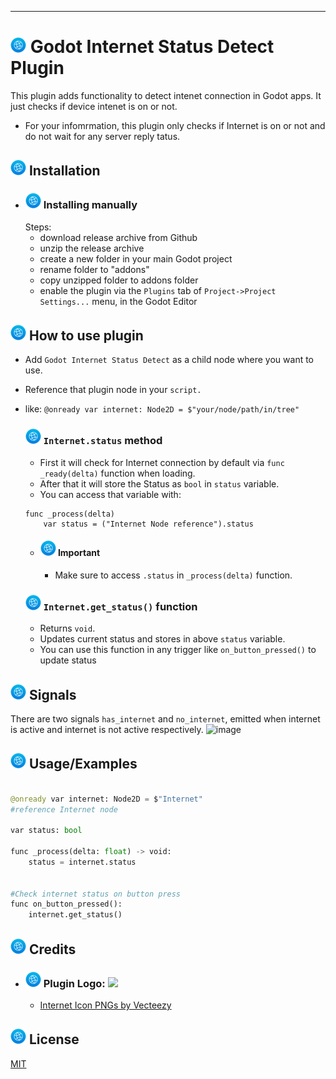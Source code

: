 ---

# ![](icon.png?raw=true) Godot Internet Status Detect Plugin

This plugin adds functionality to detect intenet connection in Godot apps. It just checks if device intenet is on or not.

- For your infomrmation, this plugin only checks if Internet is on or not and do not wait for any server reply tatus.

## ![](icon.png?raw=true) Installation

- ### ![](icon.png?raw=true) Installing manually
  Steps:
  - download release archive from Github
  - unzip the release archive
  - create a new folder in your main Godot project
  - rename folder to "addons"
  - copy unzipped folder to addons folder
  - enable the plugin via the `Plugins` tab of `Project->Project Settings...` menu, in the Godot Editor

## ![](icon.png?raw=true) How to use plugin

- Add `Godot Internet Status Detect` as a child node where you want to use.
- Reference that plugin node in your `script.`
- like: `@onready var internet: Node2D = $"your/node/path/in/tree"`

  ### ![](icon.png?raw=true) `Internet.status` method

  - First it will check for Internet connection by default via `func _ready(delta)` function when loading.
  - After that it will store the Status as `bool` in `status` variable.
  - You can access that variable with:

  ```
  func _process(delta)
      var status = ("Internet Node reference").status
  ```

  - #### ![](icon.png?raw=true) Important
    - Make sure to access `.status` in `_process(delta)` function.

  ### ![](icon.png?raw=true) `Internet.get_status()` function

  - Returns `void`.
  - Updates current status and stores in above `status` variable.
  - You can use this function in any trigger like `on_button_pressed()` to update status
## ![](icon.png?raw=true) Signals
There are two signals `has_internet` and `no_internet`, emitted when internet is active and internet is not active respectively.
![image](https://github.com/user-attachments/assets/a180a317-369a-42fa-a166-d9153e7e55d7)

## ![](icon.png?raw=true) Usage/Examples

```python

@onready var internet: Node2D = $"Internet"
#reference Internet node

var status: bool

func _process(delta: float) -> void:
	status = internet.status


#Check internet status on button press
func on_button_pressed():
    internet.get_status()
```

## ![](icon.png?raw=true) Credits

- ### ![](icon.png?raw=true) Plugin Logo: ![](Godot-Internet-Status-Detect-Plugin/internet_status_detect/icon.png?raw=true)
  - [Internet Icon PNGs by Vecteezy](https://www.vecteezy.com/free-png/internet-icon)

## ![](icon.png?raw=true) License

[MIT](https://github.com/AtulVermaGithub/Godot-Internet-Status-Detect-Plugin?tab=MIT-1-ov-file)

